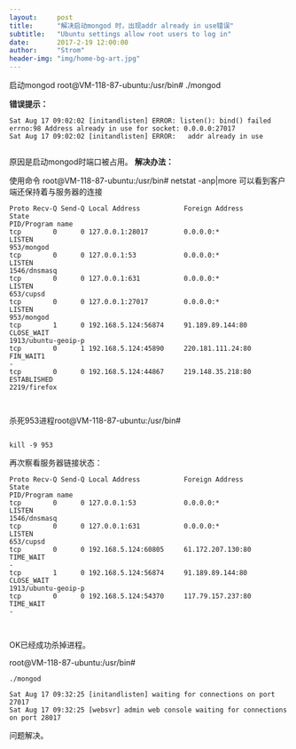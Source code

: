 ```yaml
---
layout:     post
title:      "解决启动mongod 时，出现addr already in use错误"
subtitle:   "Ubuntu settings allow root users to log in"
date:       2017-2-19 12:00:00
author:     "Strom"
header-img: "img/home-bg-art.jpg"
---
```



启动mongod   root@VM-118-87-ubuntu:/usr/bin# ./mongod

<b>错误提示：</b>

```
Sat Aug 17 09:02:02 [initandlisten] ERROR: listen(): bind() failed errno:98 Address already in use for socket: 0.0.0.0:27017
Sat Aug 17 09:02:02 [initandlisten] ERROR:   addr already in use


```

原因是启动mongod时端口被占用。
<b> 解决办法：</b>

使用命令 root@VM-118-87-ubuntu:/usr/bin# netstat -anp|more
可以看到客户端还保持着与服务器的连接

```
Proto Recv-Q Send-Q Local Address           Foreign Address         State       
PID/Program name
tcp        0      0 127.0.0.1:28017         0.0.0.0:*               LISTEN      
953/mongod      
tcp        0      0 127.0.0.1:53            0.0.0.0:*               LISTEN      
1546/dnsmasq    
tcp        0      0 127.0.0.1:631           0.0.0.0:*               LISTEN      
653/cupsd       
tcp        0      0 127.0.0.1:27017         0.0.0.0:*               LISTEN      
953/mongod      
tcp        1      0 192.168.5.124:56874     91.189.89.144:80        CLOSE_WAIT  
1913/ubuntu-geoip-p
tcp        0      1 192.168.5.124:45890     220.181.111.24:80       FIN_WAIT1   
-               
tcp        0      0 192.168.5.124:44867     219.148.35.218:80       ESTABLISHED
2219/firefox    



```
杀死953进程root@VM-118-87-ubuntu:/usr/bin#

```

kill -9 953
```



再次察看服务器链接状态：

```
Proto Recv-Q Send-Q Local Address           Foreign Address         State       
PID/Program name
tcp        0      0 127.0.0.1:53            0.0.0.0:*               LISTEN      
1546/dnsmasq    
tcp        0      0 127.0.0.1:631           0.0.0.0:*               LISTEN      
653/cupsd       
tcp        0      0 192.168.5.124:60805     61.172.207.130:80       TIME_WAIT   
-               
tcp        1      0 192.168.5.124:56874     91.189.89.144:80        CLOSE_WAIT  
1913/ubuntu-geoip-p
tcp        0      0 192.168.5.124:54370     117.79.157.237:80       TIME_WAIT   
-               



```
OK已经成功杀掉进程。

root@VM-118-87-ubuntu:/usr/bin#

```
./mongod

```


```
Sat Aug 17 09:32:25 [initandlisten] waiting for connections on port 27017
Sat Aug 17 09:32:25 [websvr] admin web console waiting for connections on port 28017

```
问题解决。

